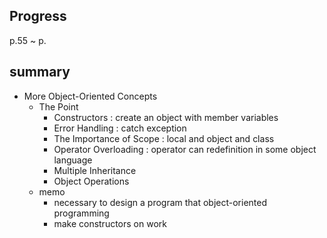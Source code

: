 ## Progress
p.55 ~ p.

## summary
- More Object-Oriented Concepts
  - The Point
    - Constructors : create an object with member variables
    - Error Handling : catch exception
    - The Importance of Scope : local and object and class
    - Operator Overloading : operator can redefinition in some object language
    - Multiple Inheritance
    - Object Operations  
  - memo
    - necessary to design a program that object-oriented programming
    - make constructors on work
